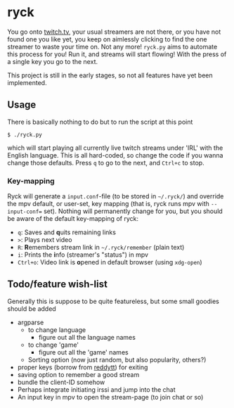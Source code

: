 # ryck

You go onto [twitch.tv](https://twitch.tv/), your usual streamers are not there, or you have not found one you like yet, you keep on aimlessly clicking to find the one streamer to waste your time on. Not any more! `ryck.py` aims to automate this process for you! Run it, and streams will start flowing! With the press of a single key you go to the next.

This project is still in the early stages, so not all features have yet been implemented.

## Usage

There is basically nothing to do but to run the script at this point

```
$ ./ryck.py
```

which will start playing all currently live twitch streams under 'IRL' with the English language. This is all hard-coded, so change the code if you wanna change those defaults. Press `q` to go to the next, and `Ctrl+c` to stop.

### Key-mapping

Ryck will generate a `input.conf`-file (to be stored in `~/.ryck/`) and override the mpv default, or user-set, key mapping (that is, ryck runs mpv with `--input-conf=` set). Nothing will permanently change for you, but you should be aware of the default key-mapping of ryck:

 * `q`: Saves and **q**uits remaining links
 * `>`: Plays next video
 * `R`: **R**emembers stream link in `~/.ryck/remember` (plain text)
 * `i`: Prints the **i**nfo (streamer's "status") in mpv
 * `Ctrl+o`: Video link is **o**pened in default browser (using `xdg-open`)

## Todo/feature wish-list

Generally this is suppose to be quite featureless, but some small goodies should be added

* argparse
  - to change language
    - figure out all the language names
  - to change 'game'
    - figure out all the 'game' names
  - Sorting option (now just random, but also popularity, others?)
* proper keys (borrow from [reddytt](https://github.com/johanbluecreek/reddytt)) for exiting
* saving option to remember a good stream
* bundle the client-ID somehow
* Perhaps integrate initiating irssi and jump into the chat
* An input key in mpv to open the stream-page (to join chat or so)
